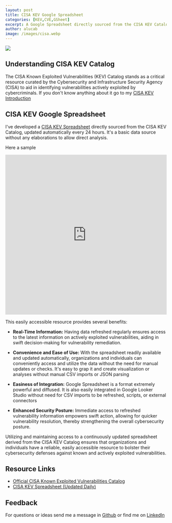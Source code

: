 ```yaml
---
layout: post
title: CISA KEV Google Spreadsheet
categories: [KEV,CVE,GSheet]
excerpt: A Google Spreadsheet directly sourced from the CISA KEV Catalog, updated automatically every 24 hours. It's a data source with minimal elaboration to allow direct analysis.
author: alucab
image: /images/cisa.webp
---
```


![][CISA_IMG]

## Understanding CISA KEV Catalog

The CISA Known Exploited Vulnerabilities (KEV) Catalog stands as a critical resource curated by the Cybersecurity and Infrastructure Security Agency (CISA) to aid in identifying vulnerabilities actively exploited by cybercriminals. 
If you don't know anything about it go to my [CISA KEV Introduction](/cisa-kev-introduction)

## CISA KEV Google Spreadsheet

I've developed a [CISA KEV Spreadsheet][CISA_GSHEET] directly sourced from the CISA KEV Catalog, updated automatically every 24 hours. It's a basic data source without any elaborations to allow direct analysis.

Here a sample

<div style="text-align: center"> 
<iframe frameborder="0" width="100%" height="500px" scrolling="no" allowfullscreen src="https://docs.google.com/spreadsheets/d/e/2PACX-1vQ2rjzP8U9wgDcgP-HEsag9E1Gz3QG2ED8OGioPMnVuCjvwm8pGhsdapgsfadO0JO3xYdcUa6kEa61t/pubhtml?gid=0&amp;single=true&amp;widget=true&amp;headers=false"></iframe>
</div>

This easily accessible resource provides several benefits:

- **Real-Time Information:** Having data refreshed regularly ensures access to the latest information on actively exploited vulnerabilities, aiding in swift decision-making for vulnerability remediation.

- **Convenience and Ease of Use:** With the spreadsheet readily available and updated automatically, organizations and individuals can conveniently access and utilize the data without the need for manual updates or checks. It's easy to grap it and create visualization or analyses without manual CSV imports or JSON parsing

- **Easiness of Integration:** Google Spreadsheet is a format extremely powerful and diffused. It is also easily integrated in Google Looker Studio without need for CSV imports to be refreshed, scripts, or external connectors

- **Enhanced Security Posture:** Immediate access to refreshed vulnerability information empowers swift action, allowing for quicker vulnerability resolution, thereby strengthening the overall cybersecurity posture.


Utilizing and maintaining access to a continuously updated spreadsheet derived from the CISA KEV Catalog ensures that organizations and individuals have a reliable, easily accessible resource to bolster their cybersecurity defenses against known and actively exploited vulnerabilities.

## Resource Links

- [Official CISA Known Exploited Vulnerabilities Catalog](https://www.cisa.gov/resources-tools/resources/kev-catalog)
- [CISA KEV Spreadsheet (Updated Daily)][CISA_GSHEET]

## Feedback
For questions or ideas send me a message in [Github](https://github.com/alucab/vulnerabilitysheets) or find me on [LinkedIn](https://www.linkedin.com/in/alucab)

[CISA_IMG]: https://blogger.googleusercontent.com/img/b/R29vZ2xl/AVvXsEhmRFG6Xp2cUYbmQgYLPwJuEEH2i8lUIEEtMoycnyzKS4e_KBv14tfmALTtvYtvJnFKo9OUzj7LFyd1u8FTd3Nd2lgFa4dp2s3eO2lpolSYcLaiX0aUXs6DKPYgW5akbJlbKA6aC043prrHMAlJ0zZMxRu-r-eCdfJQTrJ90bjDOBQuCpMrAhn_n5-s/s728-rw-ft-e30/cisa.png
[CISA_GSHEET]: https://docs.google.com/spreadsheets/d/1Wk--S5xrii8-7QJsapKlqMfWYk7xPOzfnLDQc1msR4o/edit?usp=sharing
[Securin]: https://www.securin.io/articles/cisa-launches-known-exploited-vulnerabilities-catalog